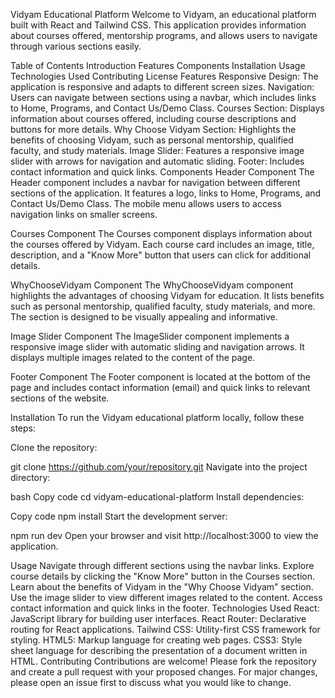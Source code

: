 Vidyam Educational Platform
Welcome to Vidyam, an educational platform built with React and Tailwind CSS. This application provides information about courses offered, mentorship programs, and allows users to navigate through various sections easily.

Table of Contents
Introduction
Features
Components
Installation
Usage
Technologies Used
Contributing
License
Features
Responsive Design: The application is responsive and adapts to different screen sizes.
Navigation: Users can navigate between sections using a navbar, which includes links to Home, Programs, and Contact Us/Demo Class.
Courses Section: Displays information about courses offered, including course descriptions and buttons for more details.
Why Choose Vidyam Section: Highlights the benefits of choosing Vidyam, such as personal mentorship, qualified faculty, and study materials.
Image Slider: Features a responsive image slider with arrows for navigation and automatic sliding.
Footer: Includes contact information and quick links.
Components
Header Component
The Header component includes a navbar for navigation between different sections of the application. It features a logo, links to Home, Programs, and Contact Us/Demo Class. The mobile menu allows users to access navigation links on smaller screens.

Courses Component
The Courses component displays information about the courses offered by Vidyam. Each course card includes an image, title, description, and a "Know More" button that users can click for additional details.

WhyChooseVidyam Component
The WhyChooseVidyam component highlights the advantages of choosing Vidyam for education. It lists benefits such as personal mentorship, qualified faculty, study materials, and more. The section is designed to be visually appealing and informative.

Image Slider Component
The ImageSlider component implements a responsive image slider with automatic sliding and navigation arrows. It displays multiple images related to the content of the page.

Footer Component
The Footer component is located at the bottom of the page and includes contact information (email) and quick links to relevant sections of the website.

Installation
To run the Vidyam educational platform locally, follow these steps:

Clone the repository:


git clone https://github.com/your/repository.git
Navigate into the project directory:

bash
Copy code
cd vidyam-educational-platform
Install dependencies:

Copy code
npm install
Start the development server:

npm run dev
Open your browser and visit http://localhost:3000 to view the application.

Usage
Navigate through different sections using the navbar links.
Explore course details by clicking the "Know More" button in the Courses section.
Learn about the benefits of Vidyam in the "Why Choose Vidyam" section.
Use the image slider to view different images related to the content.
Access contact information and quick links in the footer.
Technologies Used
React: JavaScript library for building user interfaces.
React Router: Declarative routing for React applications.
Tailwind CSS: Utility-first CSS framework for styling.
HTML5: Markup language for creating web pages.
CSS3: Style sheet language for describing the presentation of a document written in HTML.
Contributing
Contributions are welcome! Please fork the repository and create a pull request with your proposed changes. For major changes, please open an issue first to discuss what you would like to change.
